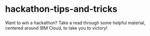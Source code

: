 # hackathon-tips-and-tricks
Want to win a hackathon? Take a read through some helpful material, centered around IBM Cloud, to take you to victory!
